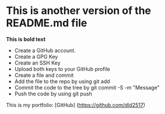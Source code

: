 # This is another version of the README.md file
**This is bold text**

- Create a GitHub account.
- Create a GPG Key
- Create an SSH Key
- Upload both keys to your GitHub profile
- Create a file and commit
- Add the file to the repo by using git add
- Commit the code to the tree by git commit -S -m "Message"
- Push the code by using git push

This is my portfolio: [GitHub] (https://github.com/dld2517)


